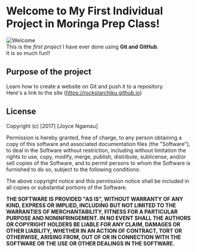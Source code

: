# Welcome to My First Individual Project in Moringa Prep Class!  
![Welcome](https://encrypted-tbn3.gstatic.com/images?q=tbn:ANd9GcS2816NDfZqo6xeIUCoqcDccYtu7Sk0X8EGKFeW6PCSGkR9Nn978Q)  
This is the _first project_ I have ever done using **Git and GitHub**.  
It is so much fun!!  
## Purpose of the project
Learn how to create a website on Git and push it to a repository.  
Here's a link to the site (https://rockstarchiku.github.io)

## License

Copyright (c) [2017] [Joyce Ngamau]

Permission is hereby granted, free of charge, to any person obtaining a copy
of this software and associated documentation files (the "Software"), to deal
in the Software without restriction, including without limitation the rights
to use, copy, modify, merge, publish, distribute, sublicense, and/or sell
copies of the Software, and to permit persons to whom the Software is
furnished to do so, subject to the following conditions:

The above copyright notice and this permission notice shall be included in all
copies or substantial portions of the Software.

**THE SOFTWARE IS PROVIDED "AS IS", WITHOUT WARRANTY OF ANY KIND, EXPRESS OR
IMPLIED, INCLUDING BUT NOT LIMITED TO THE WARRANTIES OF MERCHANTABILITY,
FITNESS FOR A PARTICULAR PURPOSE AND NONINFRINGEMENT. IN NO EVENT SHALL THE
AUTHORS OR COPYRIGHT HOLDERS BE LIABLE FOR ANY CLAIM, DAMAGES OR OTHER
LIABILITY, WHETHER IN AN ACTION OF CONTRACT, TORT OR OTHERWISE, ARISING FROM,
OUT OF OR IN CONNECTION WITH THE SOFTWARE OR THE USE OR OTHER DEALINGS IN THE
SOFTWARE.**
